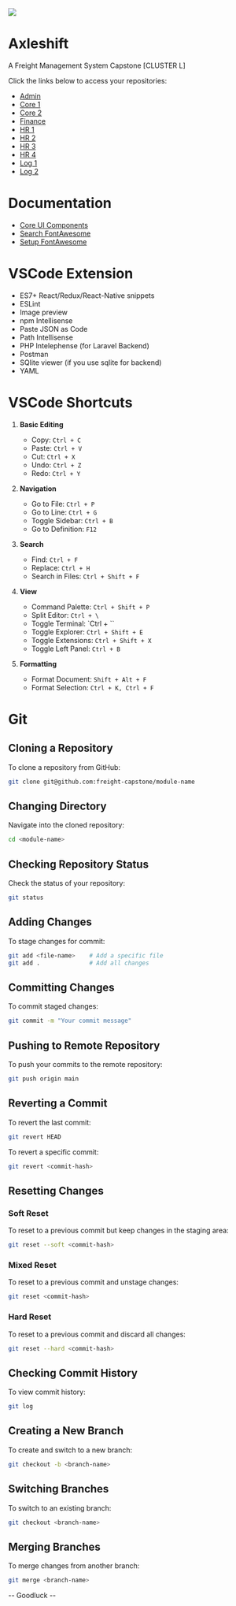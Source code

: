 <img src="https://i.giphy.com/6jnuP7BZPv3uAAtAFs.webp">

# Axleshift
A Freight Management System Capstone [CLUSTER L]

Click the links below to access your repositories:

- [Admin](https://github.com/freight-capstone/admin)
- [Core 1](https://github.com/freight-capstone/core1)
- [Core 2](https://github.com/freight-capstone/core2)
- [Finance](https://github.com/freight-capstone/finance)
- [HR 1](https://github.com/freight-capstone/hr1)
- [HR 2](https://github.com/freight-capstone/hr2)
- [HR 3](https://github.com/freight-capstone/hr3)
- [HR 4](https://github.com/freight-capstone/hr4)
- [Log 1](https://github.com/freight-capstone/log1)
- [Log 2](https://github.com/freight-capstone/log2)

# Documentation

- [Core UI Components](https://coreui.io/react/docs/components/tabs/#example)
- [Search FontAwesome](https://fontawesome.com/search?q=example&o=r&m=free)
- [Setup FontAwesome](https://docs.fontawesome.com/web/use-with/react)

# VSCode Extension

- ES7+ React/Redux/React-Native snippets
- ESLint
- Image preview
- npm Intellisense
- Paste JSON as Code
- Path Intellisense
- PHP Intelephense (for Laravel Backend)
- Postman
- SQlite viewer (if you use sqlite for backend)
- YAML

# VSCode Shortcuts

1. **Basic Editing**
   - Copy: `Ctrl + C`
   - Paste: `Ctrl + V`
   - Cut: `Ctrl + X`
   - Undo: `Ctrl + Z`
   - Redo: `Ctrl + Y`

2. **Navigation**
   - Go to File: `Ctrl + P`
   - Go to Line: `Ctrl + G`
   - Toggle Sidebar: `Ctrl + B`
   - Go to Definition: `F12`

3. **Search**
   - Find: `Ctrl + F`
   - Replace: `Ctrl + H`
   - Search in Files: `Ctrl + Shift + F`

4. **View**
   - Command Palette: `Ctrl + Shift + P`
   - Split Editor: `Ctrl + \`
   - Toggle Terminal: `Ctrl + ``
   - Toggle Explorer: `Ctrl + Shift + E`
   - Toggle Extensions: `Ctrl + Shift + X`
   - Toggle Left Panel: `Ctrl + B`

5. **Formatting**
   - Format Document: `Shift + Alt + F`
   - Format Selection: `Ctrl + K, Ctrl + F`

# Git

## Cloning a Repository

To clone a repository from GitHub:

```bash
git clone git@github.com:freight-capstone/module-name
```

## Changing Directory

Navigate into the cloned repository:

```bash
cd <module-name>
```

## Checking Repository Status

Check the status of your repository:

```bash
git status
```

## Adding Changes

To stage changes for commit:

```bash
git add <file-name>    # Add a specific file
git add .              # Add all changes
```

## Committing Changes

To commit staged changes:

```bash
git commit -m "Your commit message"
```

## Pushing to Remote Repository

To push your commits to the remote repository:

```bash
git push origin main
```

## Reverting a Commit

To revert the last commit:

```bash
git revert HEAD
```

To revert a specific commit:

```bash
git revert <commit-hash>
```

## Resetting Changes

### Soft Reset

To reset to a previous commit but keep changes in the staging area:

```bash
git reset --soft <commit-hash>
```

### Mixed Reset

To reset to a previous commit and unstage changes:

```bash
git reset <commit-hash>
```

### Hard Reset

To reset to a previous commit and discard all changes:

```bash
git reset --hard <commit-hash>
```

## Checking Commit History

To view commit history:

```bash
git log
```

## Creating a New Branch

To create and switch to a new branch:

```bash
git checkout -b <branch-name>
```

## Switching Branches

To switch to an existing branch:

```bash
git checkout <branch-name>
```

## Merging Branches

To merge changes from another branch:

```bash
git merge <branch-name>
```

-- Goodluck --
